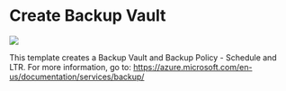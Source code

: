 # Create Backup Vault

<a href="https://portal.azure.com/#create/Microsoft.Template/uri/https%3A%2F%2Fraw.githubusercontent.com%2FAzure%2Fazure-quickstart-templates%2Fmaster%2F101-create-backup-vault%2Fazuredeploy.json" target="_blank">
    <img src="http://azuredeploy.net/deploybutton.png"/>
</a>

This template creates a Backup Vault and Backup Policy - Schedule and LTR. For more information, go to: https://azure.microsoft.com/en-us/documentation/services/backup/
